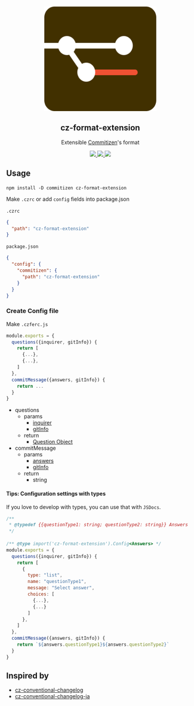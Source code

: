 <p align="center"><img width="300px" height="280px" src="https://raw.githubusercontent.com/tyankatsu0105/cz-format-extension/master/assets/logo.png" alt="cz format extension"></p>

<h2 align="center">cz-format-extension</h2>
<p align="center">
  Extensible <a href="https://github.com/commitizen/cz-cli">Commitizen</a>'s format
</p>

<p align="center">
  <a title="Current version" href="https://badge.fury.io/js/cz-format-extension" rel="nofollow">
    <img src="https://badge.fury.io/js/cz-format-extension.svg?style=flat">
  </a>
  <a title="deploy" href="https://github.com/algolia/shipjs" rel="nofollow">
    <img src="https://img.shields.io/badge/deploy-🛳%20Ship.js-blue?style=flat">
  </a>
  <a title="MIT License" href="[LICENSE](https://opensource.org/licenses/MIT)" rel="nofollow">
    <img src="https://img.shields.io/badge/License-MIT-green.svg?style=flat">
  </a>
</p>

## Usage

```
npm install -D commitizen cz-format-extension
```

Make `.czrc` or add `config` fields into package.json

`.czrc`

```json
{
  "path": "cz-format-extension"
}
```

`package.json`

```json
{
  "config": {
    "commitizen": {
      "path": "cz-format-extension"
    }
  }
}
```

### Create Config file

Make `.czferc.js`

```js
module.exports = {
  questions({inquirer, gitInfo}) {
    return [
      {...},
      {...},
    ]
  },
  commitMessage({answers, gitInfo}) {
    return ...
  }
}
```

- questions
  - params
    - [inquirer](https://github.com/SBoudrias/Inquirer.js)
    - [gitInfo](https://github.com/rwjblue/git-repo-info)
  - return
    - [Question Object](https://github.com/SBoudrias/Inquirer.js#question)
- commitMessage
  - params
    - [answers](https://github.com/SBoudrias/Inquirer.js#answers)
    - [gitInfo](https://github.com/rwjblue/git-repo-info)
  - return
    - string

#### Tips: Configuration settings with types

If you love to develop with types, you can use that with `JSDocs`.

```js
/**
 * @typedef {{questionType1: string; questionType2: string}} Answers
 */

/** @type import('cz-format-extension').Config<Answers> */
module.exports = {
  questions({inquirer, gitInfo}) {
    return [
      {
        type: "list",
        name: "questionType1",
        message: "Select answer",
        choices: [
          {...},
          {...}
        ]
      },
    ]
  },
  commitMessage({answers, gitInfo}) {
    return `${answers.questionType1}${answers.questionType2}`
  }
}
```

## Inspired by

- [cz-conventional-changelog](https://github.com/commitizen/cz-conventional-changelog)
- [cz-conventional-changelog-ja](https://github.com/AquiTCD/cz-conventional-changelog-ja)
